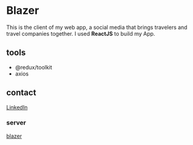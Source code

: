 # Blazer

This is the client of my web app, a social media that brings travelers and travel companies together.
I used **ReactJS** to build my App.

## tools
- @redux/toolkit
- axios

## contact
[LinkedIn](https://www.linkedin.com/in/francesco-aless)

### server
[blazer](https://github.com/alessflame/blazerserver)